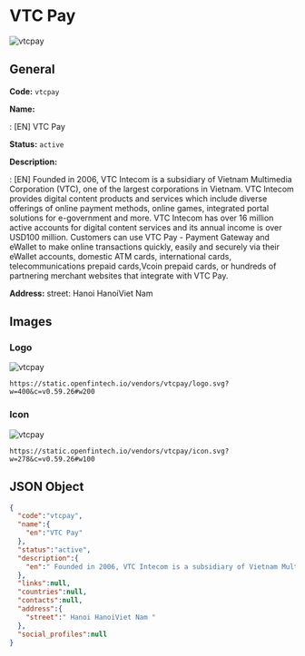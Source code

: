 
# VTC Pay 
![vtcpay](https://static.openfintech.io/vendors/vtcpay/logo.svg?w=400&c=v0.59.26#w200)  

## General 
 
**Code:** `vtcpay` 
 
**Name:** 
 
:	[EN] VTC Pay 
 
**Status:** `active` 
 
**Description:** 
 
: [EN]  Founded in 2006, VTC Intecom is a subsidiary of Vietnam Multimedia Corporation (VTC), one of the largest corporations in Vietnam. VTC Intecom provides digital content products and services which include diverse offerings of online payment methods, online games, integrated portal solutions for e-government and more. VTC Intecom has over 16 million active accounts for digital content services and its annual income is over USD100 million. Customers can use VTC Pay - Payment Gateway and eWallet to make online transactions quickly, easily and securely via their eWallet accounts, domestic ATM cards, international cards, telecommunications prepaid cards,Vcoin prepaid cards, or hundreds of partnering merchant websites that integrate with VTC Pay.  
 
**Address:** 
street:  Hanoi HanoiViet Nam  

## Images 

### Logo 
 
![vtcpay](https://static.openfintech.io/vendors/vtcpay/logo.svg?w=400&c=v0.59.26#w200)  

```
https://static.openfintech.io/vendors/vtcpay/logo.svg?w=400&c=v0.59.26#w200
```  

### Icon 
 
![vtcpay](https://static.openfintech.io/vendors/vtcpay/icon.svg?w=278&c=v0.59.26#w100)  

```
https://static.openfintech.io/vendors/vtcpay/icon.svg?w=278&c=v0.59.26#w100
```  

## JSON Object 

```json
{
  "code":"vtcpay",
  "name":{
    "en":"VTC Pay"
  },
  "status":"active",
  "description":{
    "en":" Founded in 2006, VTC Intecom is a subsidiary of Vietnam Multimedia Corporation (VTC), one of the largest corporations in Vietnam. VTC Intecom provides digital content products and services which include diverse offerings of online payment methods, online games, integrated portal solutions for e-government and more. VTC Intecom has over 16 million active accounts for digital content services and its annual income is over USD100 million. Customers can use\u00a0VTC Pay - Payment Gateway and eWallet to make online transactions quickly, easily and securely via their eWallet accounts, domestic ATM cards, international cards, telecommunications prepaid cards,Vcoin\u00a0prepaid cards, or hundreds of partnering merchant websites that integrate with VTC Pay. "
  },
  "links":null,
  "countries":null,
  "contacts":null,
  "address":{
    "street":" Hanoi HanoiViet Nam "
  },
  "social_profiles":null
}
```  
